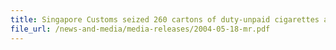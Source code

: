 ```yaml
---
title: Singapore Customs seized 260 cartons of duty-unpaid cigarettes and over 27,000 pieces of uncensored and obscene VCDs, CD-Roms and DVDs
file_url: /news-and-media/media-releases/2004-05-18-mr.pdf
---
```

